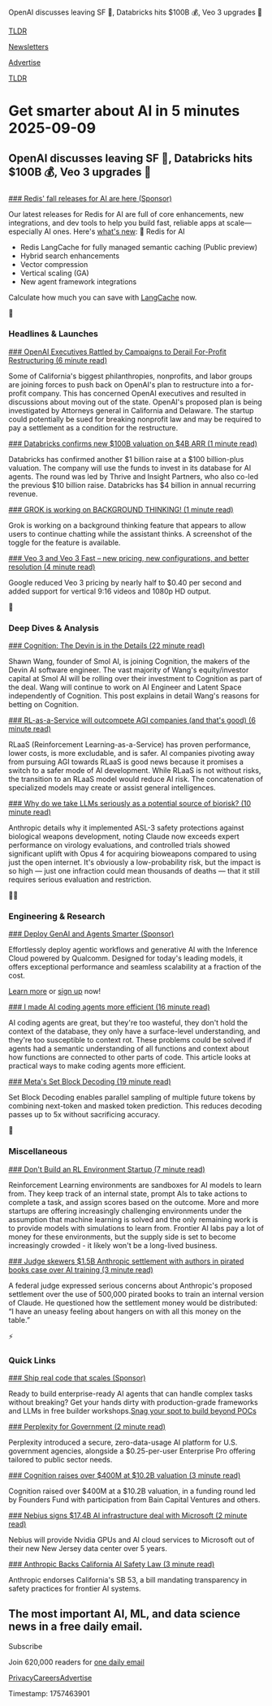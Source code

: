 OpenAI discusses leaving SF 🌉, Databricks hits $100B 💰, Veo 3 upgrades 🎥

[TLDR](/)

[Newsletters](/newsletters)

[Advertise](https://advertise.tldr.tech/)

[TLDR](/)

# Get smarter about AI in 5 minutes 2025-09-09

## OpenAI discusses leaving SF 🌉, Databricks hits $100B 💰, Veo 3 upgrades 🎥

### 

[### Redis' fall releases for AI are here (Sponsor)](https://redis.io/new/?utm_source=tldr&amp;utm_medium=email&amp;utm_campaign=2025-09-ai_in_production-tldr-newsletter)

Our latest releases for Redis for AI are full of core enhancements, new integrations, and dev tools to help you build fast, reliable apps at scale—especially AI ones. Here's [what's new](https://redis.io/new/?utm_source=tldr&utm_medium=email&utm_campaign=2025-09-ai_in_production-tldr-newsletter): 🧠 Redis for AI

* Redis LangCache for fully managed semantic caching (Public preview)
* Hybrid search enhancements
* Vector compression
* Vertical scaling (GA)
* New agent framework integrations

Calculate how much you can save with [LangCache](https://redis.io/calculator/langcache/?utm_source=tldr&utm_medium=email&utm_campaign=2025-09-ai_in_production-tldr-newsletter) now.

🚀

### Headlines & Launches

[### OpenAI Executives Rattled by Campaigns to Derail For-Profit Restructuring (6 minute read)](https://www.wsj.com/tech/ai/openai-for-profit-conversion-opposition-07ea7e25?st=cH8HFf&reflink=desktopwebshare_permalink&utm_source=tldrai)

Some of California's biggest philanthropies, nonprofits, and labor groups are joining forces to push back on OpenAI's plan to restructure into a for-profit company. This has concerned OpenAI executives and resulted in discussions about moving out of the state. OpenAI's proposed plan is being investigated by Attorneys general in California and Delaware. The startup could potentially be sued for breaking nonprofit law and may be required to pay a settlement as a condition for the restructure.

[### Databricks confirms new $100B valuation on $4B ARR (1 minute read)](https://techcrunch.com/2025/09/08/databricks-confirms-new-100b-valuation-on-4b-arr/?utm_source=tldrai)

Databricks has confirmed another $1 billion raise at a $100 billion-plus valuation. The company will use the funds to invest in its database for AI agents. The round was led by Thrive and Insight Partners, who also co-led the previous $10 billion raise. Databricks has $4 billion in annual recurring revenue.

[### GROK is working on BACKGROUND THINKING! (1 minute read)](https://x.com/nima_owji/status/1964725529015374171?s=12&amp;utm_source=tldrai)

Grok is working on a background thinking feature that appears to allow users to continue chatting while the assistant thinks. A screenshot of the toggle for the feature is available.

[### Veo 3 and Veo 3 Fast – new pricing, new configurations, and better resolution (4 minute read)](https://developers.googleblog.com/en/veo-3-and-veo-3-fast-new-pricing-new-configurations-and-better-resolution/?utm_source=tldrai)

Google reduced Veo 3 pricing by nearly half to $0.40 per second and added support for vertical 9:16 videos and 1080p HD output.

🧠

### Deep Dives & Analysis

[### Cognition: The Devin is in the Details (22 minute read)](https://www.swyx.io/cognition?utm_source=tldrai)

Shawn Wang, founder of Smol AI, is joining Cognition, the makers of the Devin AI software engineer. The vast majority of Wang's equity/investor capital at Smol AI will be rolling over their investment to Cognition as part of the deal. Wang will continue to work on AI Engineer and Latent Space independently of Cognition. This post explains in detail Wang's reasons for betting on Cognition.

[### RL-as-a-Service will outcompete AGI companies (and that's good) (6 minute read)](https://www.lesswrong.com/posts/f3EgXB4GyBehfPKsW/rl-as-a-service-will-outcompete-agi-companies-and-that-s?utm_source=tldrai)

RLaaS (Reinforcement Learning-as-a-Service) has proven performance, lower costs, is more excludable, and is safer. AI companies pivoting away from pursuing AGI towards RLaaS is good news because it promises a switch to a safer mode of AI development. While RLaaS is not without risks, the transition to an RLaaS model would reduce AI risk. The concatenation of specialized models may create or assist general intelligences.

[### Why do we take LLMs seriously as a potential source of biorisk? (10 minute read)](https://red.anthropic.com/2025/biorisk/?utm_source=tldrai)

Anthropic details why it implemented ASL-3 safety protections against biological weapons development, noting Claude now exceeds expert performance on virology evaluations, and controlled trials showed significant uplift with Opus 4 for acquiring bioweapons compared to using just the open internet. It's obviously a low-probability risk, but the impact is so high — just one infraction could mean thousands of deaths — that it still requires serious evaluation and restriction.

👨‍💻

### Engineering & Research

[### Deploy GenAI and Agents Smarter (Sponsor)](https://link.cirrascale.com/3VwTBym?utm_source=tldrai)

Effortlessly deploy agentic workflows and generative AI with the Inference Cloud powered by Qualcomm. Designed for today's leading models, it offers exceptional performance and seamless scalability at a fraction of the cost.

[Learn more](https://link.cirrascale.com/3VwTBym) or [sign up](https://link.cirrascale.com/InferenceCloudQualcomm) now!

[### I made AI coding agents more efficient (16 minute read)](https://faraazahmad.github.io/blog/blog/efficient-coding-agent/?utm_source=tldrai)

AI coding agents are great, but they're too wasteful, they don't hold the context of the database, they only have a surface-level understanding, and they're too susceptible to context rot. These problems could be solved if agents had a semantic understanding of all functions and context about how functions are connected to other parts of code. This article looks at practical ways to make coding agents more efficient.

[### Meta's Set Block Decoding (19 minute read)](https://arxiv.org/abs/2509.04185?utm_source=tldrai)

Set Block Decoding enables parallel sampling of multiple future tokens by combining next-token and masked token prediction. This reduces decoding passes up to 5x without sacrificing accuracy.

🎁

### Miscellaneous

[### Don't Build an RL Environment Startup (7 minute read)](https://benanderson.work/blog/dont-build-rl-env-startup/?utm_source=tldrai)

Reinforcement Learning environments are sandboxes for AI models to learn from. They keep track of an internal state, prompt AIs to take actions to complete a task, and assign scores based on the outcome. More and more startups are offering increasingly challenging environments under the assumption that machine learning is solved and the only remaining work is to provide models with simulations to learn from. Frontier AI labs pay a lot of money for these environments, but the supply side is set to become increasingly crowded - it likely won't be a long-lived business.

[### Judge skewers $1.5B Anthropic settlement with authors in pirated books case over AI training (3 minute read)](https://apnews.com/article/anthropic-authors-book-settlement-ai-copyright-claude-b282fe615338bf1f98ad97cb82e978a1?utm_source=tldrai)

A federal judge expressed serious concerns about Anthropic's proposed settlement over the use of 500,000 pirated books to train an internal version of Claude. He questioned how the settlement money would be distributed: “I have an uneasy feeling about hangers on with all this money on the table.”

⚡️

### Quick Links

[### Ship real code that scales (Sponsor)](http://bit.ly/44s7T94?trk=f004a69f-0e3b-460b-9238-a780de6df6b8&amp;sc_channel=el&amp;utm_source=tldrai)

Ready to build enterprise-ready AI agents that can handle complex tasks without breaking? Get your hands dirty with production-grade frameworks and LLMs in free builder workshops.[Snag your spot to build beyond POCs](http://bit.ly/44s7T94?trk=f004a69f-0e3b-460b-9238-a780de6df6b8&sc_channel=el)

[### Perplexity for Government (2 minute read)](https://www.perplexity.ai/hub/blog/introducing-perplexity-for-government?utm_source=tldrai)

Perplexity introduced a secure, zero-data-usage AI platform for U.S. government agencies, alongside a $0.25-per-user Enterprise Pro offering tailored to public sector needs.

[### Cognition raises over $400M at $10.2B valuation (3 minute read)](https://cognition.ai/blog/funding-growth-and-the-next-frontier-of-ai-coding-agents?utm_source=tldrai)

Cognition raised over $400M at a $10.2B valuation, in a funding round led by Founders Fund with participation from Bain Capital Ventures and others.

[### Nebius signs $17.4B AI infrastructure deal with Microsoft (2 minute read)](https://www.reuters.com/business/nebius-signs-174-billion-ai-infrastructure-deal-with-microsoft-shares-jump-2025-09-08/?utm_source=tldrai)

Nebius will provide Nvidia GPUs and AI cloud services to Microsoft out of their new New Jersey data center over 5 years.

[### Anthropic Backs California AI Safety Law (3 minute read)](https://www.anthropic.com/news/anthropic-is-endorsing-sb-53?utm_source=tldrai)

Anthropic endorses California's SB 53, a bill mandating transparency in safety practices for frontier AI systems.

## The most important AI, ML, and data science news in a free daily email.

Subscribe

Join 620,000 readers for [one daily email](/api/latest/ai)

[Privacy](/privacy)[Careers](https://jobs.ashbyhq.com/tldr.tech)[Advertise](/ai/advertise)

Timestamp: 1757463901